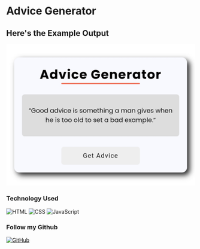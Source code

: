# Advice Generator

## Here's the Example Output
![Alt Image](ad.jpg)

### Technology Used
![HTML](https://img.shields.io/badge/HTML-E34F26?style=for-the-badge&logo=html5&logoColor=white)
![CSS](https://img.shields.io/badge/CSS-1572B6?style=for-the-badge&logo=css3&logoColor=white)
![JavaScript](https://img.shields.io/badge/JavaScript-F7DF1E?style=for-the-badge&logo=javascript&logoColor=black)

### Follow my Github
[![GitHub](https://img.shields.io/badge/GitHub-181717?style=for-the-badge&logo=github&logoColor=white)](https://github.com/Dublonx)